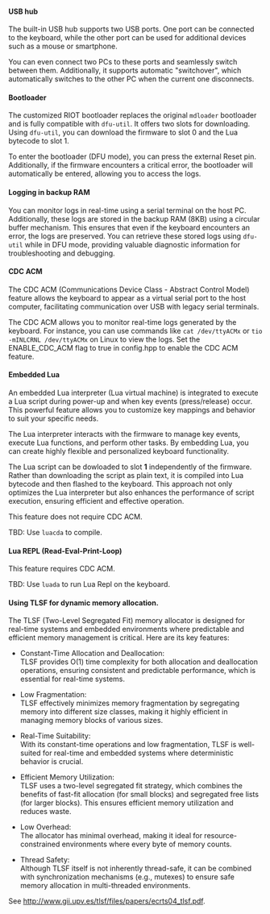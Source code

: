 #### USB hub
The built-in USB hub supports two USB ports. One port can be connected to the keyboard, while the other port can be used for additional devices such as a mouse or smartphone. 

You can even connect two PCs to these ports and seamlessly switch between them. Additionally, it supports automatic "switchover", which automatically switches to the other PC when the current one disconnects.

#### Bootloader
The customized RIOT bootloader replaces the original `mdloader` bootloader and is fully compatible with `dfu-util`. It offers two slots for downloading. Using `dfu-util`, you can download the firmware to slot 0 and the Lua bytecode to slot 1.

To enter the bootloader (DFU mode), you can press the external Reset pin. Additionally, if the firmware encounters a critical error, the bootloader will automatically be entered, allowing you to access the logs.

#### Logging in backup RAM
You can monitor logs in real-time using a serial terminal on the host PC. Additionally, these logs are stored in the backup RAM (8KB) using a circular buffer mechanism. This ensures that even if the keyboard encounters an error, the logs are preserved. You can retrieve these stored logs using `dfu-util` while in DFU mode, providing valuable diagnostic information for troubleshooting and debugging.

#### CDC ACM
The CDC ACM (Communications Device Class - Abstract Control Model) feature allows the keyboard to appear as a virtual serial port to the host computer, facilitating communication over USB with legacy serial terminals.

The CDC ACM allows you to monitor real-time logs generated by the keyboard. For instance, you can use commands like `cat /dev/ttyACMx` or `tio -mINLCRNL /dev/ttyACMx` on Linux to view the logs. Set the ENABLE_CDC_ACM flag to true in config.hpp to enable the CDC ACM feature.

#### Embedded Lua
An embedded Lua interpreter (Lua virtual machine) is integrated to execute a Lua script during power-up and when key events (press/release) occur. This powerful feature allows you to customize key mappings and behavior to suit your specific needs.

The Lua interpreter interacts with the firmware to manage key events, execute Lua functions, and perform other tasks. By embedding Lua, you can create highly flexible and personalized keyboard functionality.

The Lua script can be dowloaded to slot **1** independently of the firmware. Rather than downloading the script as plain text, it is compiled into Lua bytecode and then flashed to the keyboard. This approach not only optimizes the Lua interpreter but also enhances the performance of script execution, ensuring efficient and effective operation.

This feature does not require CDC ACM.

TBD: Use `luacda` to compile.

#### Lua REPL (Read-Eval-Print-Loop)
This feature requires CDC ACM.

TBD: Use `luada` to run Lua Repl on the keyboard.

#### Using TLSF for dynamic memory allocation.

The TLSF (Two-Level Segregated Fit) memory allocator is designed for real-time systems and embedded environments where predictable and efficient memory management is critical. Here are its key features:

* Constant-Time Allocation and Deallocation:  
TLSF provides O(1) time complexity for both allocation and deallocation operations, ensuring consistent and predictable performance, which is essential for real-time systems.

* Low Fragmentation:  
TLSF effectively minimizes memory fragmentation by segregating memory into different size classes, making it highly efficient in managing memory blocks of various sizes.

* Real-Time Suitability:  
With its constant-time operations and low fragmentation, TLSF is well-suited for real-time and embedded systems where deterministic behavior is crucial.

* Efficient Memory Utilization:  
TLSF uses a two-level segregated fit strategy, which combines the benefits of fast-fit allocation (for small blocks) and segregated free lists (for larger blocks). This ensures efficient memory utilization and reduces waste.

* Low Overhead:  
The allocator has minimal overhead, making it ideal for resource-constrained environments where every byte of memory counts.

* Thread Safety:  
Although TLSF itself is not inherently thread-safe, it can be combined with synchronization mechanisms (e.g., mutexes) to ensure safe memory allocation in multi-threaded environments.

See http://www.gii.upv.es/tlsf/files/papers/ecrts04_tlsf.pdf.
